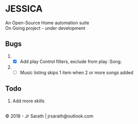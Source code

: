 # JESSICA
An Open-Source Home automation suite <br />
On Going project - under development

## Bugs
1. - [x] Add play Control filters, exclude from play :Song.
2. - [ ] Music listing skips 1 item when 2 or more songs added

## Todo
1. Add more skills

<br>
&copy; 2018 - Jr Sarath | jrsarath@outlook.com
